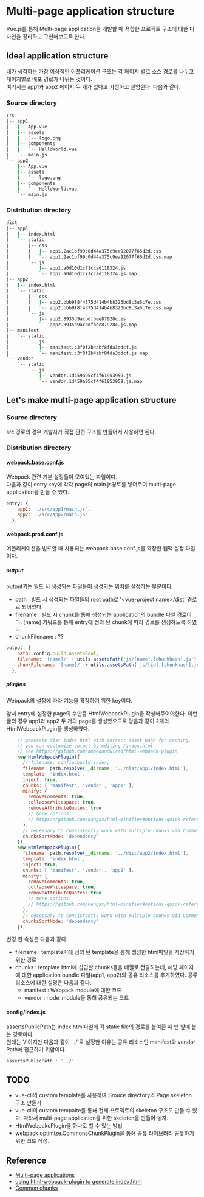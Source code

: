 # Multi-page application structure

Vue.js를 통해 Multi-page application을 개발할 때 적합한 프로젝트 구조에 대한 디자인을 정리하고 구현해보도록 한다. 

## Ideal application structure

내가 생각하는 가장 이상적인 어플리케이션 구조는 각 페이지 별로 소스 경로를 나누고 페이지별로 배포 경로가 나뉘는 것이다.  
여기서는 app1과 app2 페이지 두 개가 있다고 가정하고 설명한다. 
다음과 같다. 

### Source directory

```sh
src
|-- app1
|   |-- App.vue
|   |-- assets
|   |   `-- logo.png
|   |-- components
|   |   `-- HelloWorld.vue
|   `-- main.js
`-- app2
    |-- App.vue
    |-- assets
    |   `-- logo.png
    |-- components
    |   `-- HelloWorld.vue
    `-- main.js
```

### Distribution directory

```sh
dist
|-- app1
|   |-- index.html
|   `-- static
|       |-- css
|       |   |-- app1.2ac1bf99c0d44a375c9ea92077f66d2d.css
|       |   `-- app1.2ac1bf99c0d44a375c9ea92077f66d2d.css.map
|       `-- js
|           |-- app1.a0d10d1c71ccad118324.js
|           `-- app1.a0d10d1c71ccad118324.js.map
|-- app2
|   |-- index.html
|   `-- static
|       |-- css
|       |   |-- app2.bbb9f8f4375d414b4b8323bd8c3a6c7e.css
|       |   `-- app2.bbb9f8f4375d414b4b8323bd8c3a6c7e.css.map
|       `-- js
|           |-- app2.8935d9acbdfbee87928c.js
|           `-- app2.8935d9acbdfbee87928c.js.map
|-- manifest
|   `-- static
|       `-- js
|           |-- manifest.c3f0f2b4abf8fda3ddcf.js
|           `-- manifest.c3f0f2b4abf8fda3ddcf.js.map
`-- vendor
    `-- static
        `-- js
            |-- vendor.1d459a95cf4f61953959.js
            `-- vendor.1d459a95cf4f61953959.js.map
```

## Let's make multi-page application structure

### Source directory

src 경로의 경우 개발자가 직접 관련 구조를 만들어서 사용하면 된다. 

### Distribution directory

#### webpack.base.conf.js

Webpack 관련 기본 설정들이 모여있는 파일이다.  
다음과 같이 entry key에 각각 page의 main.js경로를 넣어주어 multi-page application을 만들 수 있다. 

```javascript
entry: {
    app1: './src/app1/main.js',
    app2: './src/app2/main.js'
  },
```

#### webpack.prod.conf.js

어플리케이션을 빌드할 때 사용되는 webpack.base.conf.js를 확장한 웹팩 설정 파일이다.  

##### output 

output키는 빌드 시 생성되는 파일들이 생성되는 위치를 설정하는 부분이다.  
* path : 빌드 시 생성되는 파일들의 root path로 '\<vue-project name\>/dist' 경로로 되어있다. 
* filename : 빌드 시 chunk를 통해 생성되는 application의 bundle 파일 경로이다. [name] 키워드를 통해 entry에 정의 된 chunk에 따라 경로를 생성하도록 하였다. 
* chunkFilename : ?? 
```javascript
output: {
    path: config.build.assetsRoot, 
    filename: '[name]/' + utils.assetsPath('js/[name].[chunkhash].js'),
    chunkFilename: '[name]/' + utils.assetsPath('js/[id].[chunkhash].js')
  },
```

##### plugins

Webpack의 설정에 따라 기능을 확장하기 위한 key이다.  

앞서 entry에 설정한 page의 수만큼 HtmlWebpackPlugin을 작성해주어야한다. 
이번 글의 경우 app1과 app2 두 개의 page를 생성했으므로 당음과 같이 2개의 HtmlWebpackPlugin을 생성하였다. 

```javascript
    // generate dist index.html with correct asset hash for caching.
    // you can customize output by editing /index.html
    // see https://github.com/ampedandwired/html-webpack-plugin
    new HtmlWebpackPlugin({
      // filename: config.build.index,
      filename: path.resolve(__dirname, '../dist/app1/index.html'),
      template: 'index.html',
      inject: true,
      chunks: [ 'manifest', 'vendor', 'app1' ],
      minify: {
        removeComments: true,
        collapseWhitespace: true,
        removeAttributeQuotes: true
        // more options:
        // https://github.com/kangax/html-minifier#options-quick-reference
      },
      // necessary to consistently work with multiple chunks via CommonsChunkPlugin
      chunksSortMode: 'dependency'
    }),
    new HtmlWebpackPlugin({
      filename: path.resolve(__dirname, '../dist/app2/index.html'),
      template: 'index.html',
      inject: true,
      chunks: [ 'manifest', 'vendor', 'app2' ],
      minify: {
        removeComments: true,
        collapseWhitespace: true,
        removeAttributeQuotes: true
        // more options:
        // https://github.com/kangax/html-minifier#options-quick-reference
      },
      // necessary to consistently work with multiple chunks via CommonsChunkPlugin
      chunksSortMode: 'dependency'
    }),
```

변경 한 속성은 다음과 같다. 

* filename : template키에 정의 된 template을 통해 생성한 html파일을 저장하기 위한 경로
* chunks : template html에 삽입할 chunks들을 배열로 전달하는데, 해당 페이지에 대한 application bundle 파일(app1, app2)와 공유 리소스를 추가하였다. 공류 리소스에 대한 설명은 다음과 같다. 
    * manifest : Webpack module에 대한 코드
    * vendor : node_module을 통해 공유되는 코드 

#### config/index.js

assertsPublicPath는 index.html파일에 각 static file의 경로를 붙여줄 때 맨 앞에 붙는 경로이다.  
원래는 '/'이지만 다음과 같이 '../'로 설정한 이유는 공유 리소스인 manifest와 vendor Path에 접근하기 위함이다. 

```javascript
assertsPublicPath : '../'
```

####


## TODO

* vue-cli의 custom template를 사용하여 Srouce directory의 Page skeleton 구조 만들기 
* vue-cli의 custom tempalte를 통해 전체 프로젝트의 skeleton 구조도 만들 수 있다. 따라서 multi-page application을 위한 skeleton을 만들어 놓자.
* HtmlWebpakcPlugin을 하나로 할 수 있는 방법 
* webpack.optimize.CommonsChunkPlugin을 통해 공유 라이브러리 공유하기 위한 코드 작성.

## Reference

* [Multi-page applications](https://medium.com/a-beginners-guide-for-webpack-2/multi-page-applications-4ae2ebfabc37)
* [using html-webpack-plugin to generate index.html](https://medium.com/a-beginners-guide-for-webpack-2/index-html-using-html-webpack-plugin-85eabdb73474)
* [Common chunks](https://medium.com/a-beginners-guide-for-webpack-2/common-chunks-ba2b4335caea)